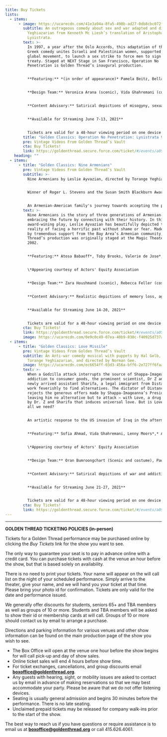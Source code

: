 ```yaml
---
title: Buy Tickets
lists:
  - items:
      - image: https://ucarecdn.com/41e3a94a-8fa5-498b-ad27-0db8cbc072ff/
        subtitle: An outrageous comedy about sex and war adapted and directed by Torange
          Yeghiazarian from Kenneth Mc Liesh’s translation of Aristophanes’
          Lysistrata.
        text: >-
          In 1997, a year after the Oslo Accords, this adaptation of the classic
          Greek comedy unites Israeli and Palestinian women, supported by a
          global movement, to launch a sex strike to force men to sign a peace
          treaty. Staged at NEXT Stage in San Francisco, Operation No
          Penetration is Golden Thread’s inaugural production.   


          **Featuring:** *(in order of appearance)* Pamela Beitz, Bella Warda, Reema Bahnasy, Jennifer Darya Maghsoudi, Janet Acio, Maria Zamroud, Dylin Redling, Siamak Mirnezami, Clarence A Mitchell, Ali Dadgar, Greg Denzler, Von Scott Bair, Peter Mc Carron, Koorosh Angali. 


          **Design Team:** Veronica Arana (scenic), Vida Ghahremani (costumes), Jodie Ferguson (lighting). Dance choreography by Shahrzad Khorsandi. Fight choreography by Paul Sherman.


          **Content Advisory:** Satirical depictions of misogyny, sexual coercion, harassment. References to gendered violence, oppression. [Read More](https://goldenthread.org/posts/content-guide/) content information.


          **Available for Streaming June 7-13, 2021** 


          Tickets are valid for a 48-hour viewing period on one device at a time beginning when you press play.
        title: "Golden Classics: Operation No Penetration: Lysistrata 97! "
        pre: Vintage Videos From Golden Thread’s Vault
        cta: Buy Tickets!
        link: https://goldenthread.secure.force.com/ticket/#/events/a0S3Z000007XYpYUAW
    heading: ""
  - items:
      - title: "Golden Classics: Nine Armenians"
        pre: Vintage Videos From Golden Thread’s Vault
        subtitle: >-
          Nine Armenians by Leslie Ayvazian, directed by Torange Yeghiazarian.


          Winner of Roger L. Stevens and the Susan Smith Blackburn Award.


          An Armenian-American family's journey towards accepting the past and embracing the future.
        text: >-
          Nine Armenians is the story of three generations of Armenian-Americans
          embracing the future by connecting with their history. In this
          award-wining play, Leslie Ayvazian has beautifully depicted the
          reality of facing a horrific past without shame or fear. Made possible
          by tremendous support from the Bay Area’s Armenian community, Golden
          Thread’s production was originally staged at the Magic Theater in
          2002.


          **Featuring:** Atosa Babaoff*, Toby Brooks, Valerie de Jose*, Vida Ghahremani, Behzad Golemohammadi, Joe Higgins*, Earll Kingston*, Lara Palanjian, Ruby Unger*


          \*Appearing courtesy of Actors' Equity Association


          **Design Team:** Zara Houshmand (scenic), Rebecca Feller (costumes), Robert Ted Anderson (lighting), Saeed Ganji (sound), Homayoun Makui (graphic). Dramaturgy by Hal Gelb. Dance choreography by Carol Kazarian and Nadine Takvorian. Music consultant: Sarine Balian. Original music, Listen to My Heart, by Datevik Hovanessian.


          **Content Advisory:** Realistic depictions of memory loss, aging, and loss/grief. References to Armenian genocide, intergenerational trauma, poverty and oppression. [Read More](https://goldenthread.org/posts/content-guide/) content information.


          **Available for Streaming June 14-20, 2021**


          Tickets are valid for a 48-hour viewing period on one device at a time beginning when you press play.
        cta: Buy Tickets!
        link: https://goldenthread.secure.force.com/ticket/#/events/a0S3Z000007XaonUAC
        image: https://ucarecdn.com/0e9c0c49-07ea-40b9-830c-f40925d737ac/
  - items:
      - title: "Golden Classics: Love Missile"
        pre: Vintage Videos From Golden Thread’s Vault
        subtitle: An Anti-war comedy musical with puppets by Hal Gelb, Janaki Ranpura,
          Torange Yeghiazarian, and directed by Norman Gee.
        image: https://ucarecdn.com/ec6654ff-03d3-456a-bff6-2e727ff6faae/
        text: >-
          When a Godzilla attack interrupts the source of Shappa-Imageanna’s
          addiction to consumer goods, the prominent scientist, Dr Z and his
          newly arrived assistant Sharifa, a legal immigrant from Distancia,
          work feverishly to find alternatives. The dictator of Distancia
          rejects the generous offers made by Shappa-Imageanna’s President
          leaving him no alternative but to attack – with Love, a drug developed
          by Dr. Z and Sharifa that induces universal love. But is Love really
          all we need? 


          An artistic response to the US invasion of Iraq in the aftermath of the 9/11 attacks, Love Missile is Golden Thread’s first commissioned play. The production was made possible by the generous contribution of Judith Wilber and Bob Miller.


          **Featuring:** Sofia Ahmad, Vida Ghahremani, Lenny Moors*,* Andoni Panici*,* Carmen Elena Sosa, William Todd Tressler*, Kris Welch


          \*Appearing courtesy of Actors' Equity Association


          **Design Team:** Oran Bumroongchart (Scenic and costume), Paul Meason (Lighting), Janaki Ranpura (Puppets and graphic art). Original music composed by Johaness Mager. Dance choreography by Lisa Tateosian.


          **Content Advisory:** Satirical depictions of war and addiction. References to deportation, displacement, family separation, crude language and bathroom humor. [Read More](https://goldenthread.org/posts/content-guide/) content information.


          **Available for Streaming June 21-27, 2021**


          Tickets are valid for a 48-hour viewing period on one device at a time beginning when you press play.
        cta: Buy Tickets!
        link: https://goldenthread.secure.force.com/ticket/#/events/a0S3Z000007XankUAC
---
```

- - -

**GOLDEN THREAD TICKETING POLICIES (in-person)**

Tickets for a Golden Thread performance may be purchased online by clicking the *Buy Tickets* link for the show you want to see.

The only way to guarantee your seat is to pay in advance online with a credit card. You can purchase tickets with cash at the venue an hour before the show, but that is based solely on availability.

There is no need to print your tickets. Your name will appear on the will call list on the night of your scheduled performance. Simply arrive to the theater, give your name, and we will hand you your ticket at that time. Please bring your photo id for confirmation. Tickets are only valid for the date and performance issued.

We generally offer discounts for students, seniors 65+ and TBA members as well as groups of 10 or more. Students and TBA members will be asked to show their id or membership cards at will call. Groups of 10 or more should contact us by email to arrange a purchase.

Directions and parking information for various venues and other show information can be found on the main production page of the show you wish to see.

* The Box Office will open at the venue one hour before the show begins for will call pick-up and day of show sales.
* Online ticket sales will end 4 hours before show time.
* For ticket exchanges, cancellations, and group discounts email **[boxoffice@goldenthread.org](mailto:boxoffice@goldenthread.org)**.
* Any guests with hearing, sight, or mobility issues are asked to contact us by email in advance of making reservations so that we may best accommodate your party. Please be aware that we do not offer listening devices.
* Seating is usually general admission and begins 30 minutes before the performance. There is no late seating.
* Unclaimed prepaid tickets may be released for company walk-ins prior to the start of the show.

The best way to reach us if you have questions or require assistance is to email us at **[boxoffice@goldenthread.org](mailto:boxoffice@goldenthread.org)** or call 415.626.4061.